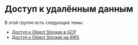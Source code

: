 # Доступ к удалённым данным

В этой группе есть следующие темы:

* [Доступ к Object Storage в GCP](accessing-object-storage-in-gcp.md)
* [Доступ к Object Storage на AWS](accessing-object-storage-in-aws.md)

